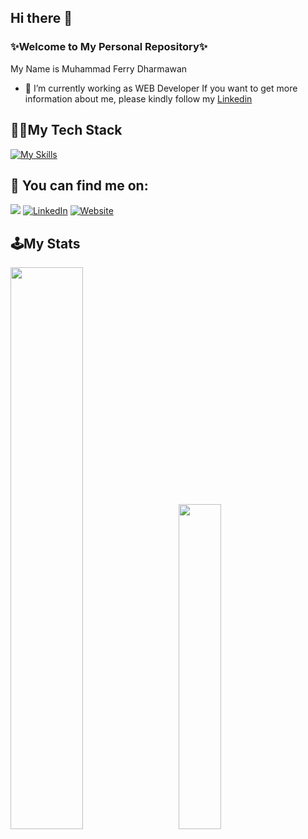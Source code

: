 ## Hi there 👋


### ✨Welcome to My Personal Repository✨

My Name is Muhammad Ferry Dharmawan
- 🔭 I’m currently working as WEB Developer If you want to get more information about me, please kindly follow my [Linkedin](https://www.linkedin.com/in/m-ferry-dharmawan/)
  
## 👨‍💻My Tech Stack 
[![My Skills](https://skillicons.dev/icons?i=js,bootstrap,php,mysql,figma,git)](https://skillicons.dev) 

## 🔎 You can find me on:

<a href="mailto:haekalsutrisna@outlook.com"><img src="https://img.shields.io/badge/Gmail-D14836?style=for-the-badge&logo=gmail&logoColor=white"/></a>
[![LinkedIn](https://img.shields.io/badge/LinkedIn-%230077B5.svg?&style=for-the-badge&logo=linkedin&logoColor=white)](https://www.linkedin.com/in/m-ferry-dharmawan/)
[![Website](https://img.shields.io/badge/Website-000000?style=for-the-badge&logo=vercel&logoColor=white)](https://muhammadferrydharmawan.github.io/)

## 🕹️My Stats
<img src="https://github-readme-stats.vercel.app/api?username=haekalsutrisna&show_icons=true&theme=tokyonight" width="48%"> &nbsp; &nbsp; &nbsp; <img src="https://github-readme-stats.vercel.app/api/top-langs/?username=haekalsutrisna&layout=compact&theme=tokyonight" width="36.5%">

